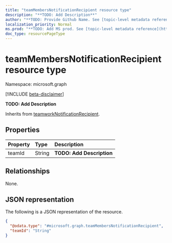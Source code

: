 ```yaml
---
title: "teamMembersNotificationRecipient resource type"
description: "**TODO: Add Description**"
author: "**TODO: Provide Github Name. See [topic-level metadata reference](https://msgo.azurewebsites.net/add/document/guidelines/metadata.html#topic-level-metadata)**"
localization_priority: Normal
ms.prod: "**TODO: Add MS prod. See [topic-level metadata reference](https://msgo.azurewebsites.net/add/document/guidelines/metadata.html#topic-level-metadata)**"
doc_type: resourcePageType
---
```


# teamMembersNotificationRecipient resource type

Namespace: microsoft.graph

[!INCLUDE [beta-disclaimer](../../includes/beta-disclaimer.md)]

**TODO: Add Description**


Inherits from [teamworkNotificationRecipient](../resources/teamworknotificationrecipient.md).

## Properties
|Property|Type|Description|
|:---|:---|:---|
|teamId|String|**TODO: Add Description**|

## Relationships
None.

## JSON representation
The following is a JSON representation of the resource.
<!-- {
  "blockType": "resource",
  "@odata.type": "microsoft.graph.teamMembersNotificationRecipient"
}
-->
``` json
{
  "@odata.type": "#microsoft.graph.teamMembersNotificationRecipient",
  "teamId": "String"
}
```

